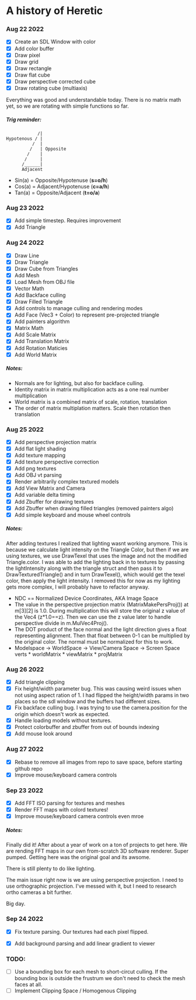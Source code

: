 # A history of Heretic

### Aug 22 2022

- [x] Create an SDL Window with color
- [x] Add color buffer
- [x] Draw pixel
- [x] Draw grid
- [x] Draw rectangle
- [x] Draw flat cube
- [x] Draw perspective corrected cube
- [x] Draw rotating cube (multiaxis)

Everything was good and understandable today. There is no matrix math
yet, so we are rotating with simple functions so far.

##### Trig reminder:

```
            /|
Hypotenous / |
          /  |
         /   | Opposite
        /    |
       /     |
      /______|
      Adjacent
```

- Sin(a) = Opposite/Hypotenuse (**s=o/h**)
- Cos(a) = Adjacent/Hypotenuse (**c=a/h**)
- Tan(a) = Opposite/Adjacent (**t=o/a**)

### Aug 23 2022

- [x] Add simple timestep. Requires improvement
- [x] Add Triangle

### Aug 24 2022

- [x] Draw Line
- [x] Draw Triangle
- [x] Draw Cube from Triangles
- [x] Add Mesh
- [x] Load Mesh from OBJ file
- [x] Vector Math
- [x] Add Backface culling
- [x] Draw Filled Triangle
- [x] Add controls to manage culling and rendering modes
- [x] Add Face (Vec3 + Color) to represent pre-projected triangle
- [x] Add painters algorithm
- [x] Matrix Math
- [x] Add Scale Matrix
- [x] Add Translation Matrix
- [x] Add Rotation Maticies
- [x] Add World Matrix

##### Notes:

- Normals are for lighting, but also for backface culling.
- Identity matrix in matrix multiplication acts as a one real number multiplication
- World matrix is a combined matrix of scale, rotation, translation
- The order of matrix multiplation matters. Scale then rotation then translation

### Aug 25 2022

- [x] Add perspective projection matrix
- [x] Add flat light shading
- [x] Add texture mapping
- [x] Add texture perspective correction
- [x] Add png textures
- [x] Add OBJ vt parsing
- [x] Render arbitrarily complex textured models
- [x] Add View Matrix and Camera
- [x] Add variable delta timing
- [x] Add Zbuffer for drawing textures
- [x] Add Zbuffer when drawing filled triangles (removed painters algo)
- [x] Add simple keyboard and mouse wheel controls

##### Notes:

After adding textures I realized that lighting wasnt working
anymore. This is because we calculate light intensity on the Triangle
Color, but then if we are using textures, we use DrawTexel that uses
the image and not the modified Triangle.color. I was able to add the
lighting back in to textures by passing the lightIntensity along with
the triangle struct and then pass it to DrawTexturedTriangle() and in
turn DrawTexel(), which would get the texel color, then apply the
light intensity. I removed this for now as my lighting gets more
complex, I will probably have to refactor anyway.

- NDC == Normalized Device Coordinates, AKA Image Space
- The value in the perspective projection matrix
  (MatrixMakePersProj()) at m[3][2] is 1.0. During multiplication this
  will store the original z value of the Vec4 (z*1.0==z). Then we can
  use the z value later to handle perspective divide in
  m.MulVec4Proj().
- The DOT product of the face normal and the light direction gives a
  float representing alignment. Then that float between 0-1 can be
  multiplied by the original color. The normal must be normalized for
  this to work.
- Modelspace -> WorldSpace -> View/Camera Space -> Screen Space
  verts       * worldMatrix * viewMatrix         * projMatrix

### Aug 26 2022

- [x] Add triangle clipping
- [x] Fix height/width parameter bug. This was causing weird issues
      when not using aspect ration of 1. I had flipped the
      height/width params in two places so the sdl window and the
      buffers had different sizes.
- [x] Fix backface culling bug. I was trying to use the
      camera.position for the origin which doesn't work as expected.
- [x] Handle loading models without textures.
- [x] Protect colorbuffer and zbuffer from out of bounds indexing
- [x] Add mouse look around

### Aug 27 2022

- [x] Rebase to remove all images from repo to save space, before starting github repo
- [x] Improve mouse/keyboard camera controls

### Sep 23 2022

- [x] Add FFT ISO parsing for textures and meshes
- [x] Render FFT maps with colord textures!
- [x] Improve mouse/keyboard camera controls even mroe

##### Notes:

Finally did it! After about a year of work on a ton of projects to get
here. We are rending FFT maps in our own from-scratch 3D software
renderer. Super pumped. Getting here was the original goal and its
awsome.

There is still plenty to do like lighting.

The main issue right now is we are using perspective projection. I
need to use orthographic projection. I've messed with it, but I need
to research ortho cameras a bit further.

Big day.

### Sep 24 2022

- [x] Fix texture parsing. Our textures had each pixel flipped.
- [x] Add background parsing and add linear gradient to viewer


### TODO:

- [ ] Use a bounding box for each mesh to short-circut culling. If the
      bounding box is outside the frustrum we don't need to check the
      mesh faces at all.
- [ ] Implement Clipping Space / Homogenous Clipping
